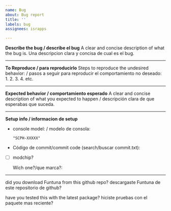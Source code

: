 ```yaml
---
name: Bug
about: Bug report
title: ''
labels: bug
assignees: israpps

---
```


**Describe the bug / describe el bug**
A clear and concise description of what the bug is.
Una descripcion clara y concisa de cual es el bug.

***

**To Reproduce / para reproducirlo**
Steps to reproduce the undesired behavior: / pasos a seguir para reproducir el comportamiento no deseado:
1.
2.
3.
4.
etc.

***

**Expected behavior / comportamiento esperado**
A clear and concise description of what you expected to happen / descripción clara de que esperabas que suceda.

***

**Setup info / informacion de setup**

 - console model: / modelo de consola:

       "SCPH-XXXXX"

 - Código de commit/commit code (search/buscar commit.txt):

 - [ ] modchip?

    Wich one?/que marca?:



 ***

did you download Funtuna from this github repo?
descargaste Funtuna de este repositorio de github?



have you tested this with the latest package?
hiciste pruebas con el paquete mas reciente?
